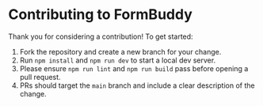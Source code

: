 # Contributing to FormBuddy

Thank you for considering a contribution! To get started:

1. Fork the repository and create a new branch for your change.
2. Run `npm install` and `npm run dev` to start a local dev server.
3. Please ensure `npm run lint` and `npm run build` pass before opening a pull request.
4. PRs should target the `main` branch and include a clear description of the change.

